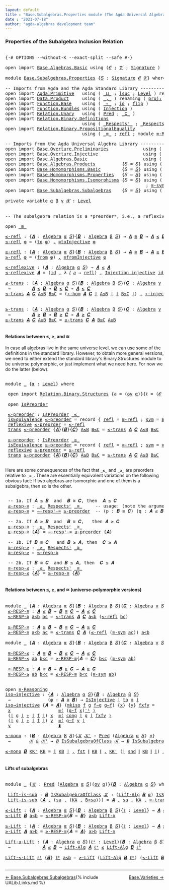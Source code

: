 ```yaml
---
layout: default
title : "Base.Subalgebras.Properties module (The Agda Universal Algebra Library)"
date : "2021-07-18"
author: "agda-algebras development team"
---
```


### <a id="properties-of-the-subalgebra-inclusion-relation">Properties of the Subalgebra Inclusion Relation</a>

<pre class="Agda">

<a id="296" class="Symbol">{-#</a> <a id="300" class="Keyword">OPTIONS</a> <a id="308" class="Pragma">--without-K</a> <a id="320" class="Pragma">--exact-split</a> <a id="334" class="Pragma">--safe</a> <a id="341" class="Symbol">#-}</a>

<a id="346" class="Keyword">open</a> <a id="351" class="Keyword">import</a> <a id="358" href="Base.Algebras.Basic.html" class="Module">Base.Algebras.Basic</a> <a id="378" class="Keyword">using</a> <a id="384" class="Symbol">(</a><a id="385" href="Base.Algebras.Basic.html#1160" class="Generalizable">𝓞</a> <a id="387" class="Symbol">;</a> <a id="389" href="Base.Algebras.Basic.html#1162" class="Generalizable">𝓥</a> <a id="391" class="Symbol">;</a> <a id="393" href="Base.Algebras.Basic.html#3888" class="Function">Signature</a> <a id="403" class="Symbol">)</a>

<a id="406" class="Keyword">module</a> <a id="413" href="Base.Subalgebras.Properties.html" class="Module">Base.Subalgebras.Properties</a> <a id="441" class="Symbol">{</a><a id="442" href="Base.Subalgebras.Properties.html#442" class="Bound">𝑆</a> <a id="444" class="Symbol">:</a> <a id="446" href="Base.Algebras.Basic.html#3888" class="Function">Signature</a> <a id="456" href="Base.Algebras.Basic.html#1160" class="Generalizable">𝓞</a> <a id="458" href="Base.Algebras.Basic.html#1162" class="Generalizable">𝓥</a><a id="459" class="Symbol">}</a> <a id="461" class="Keyword">where</a>

<a id="468" class="Comment">-- Imports from Agda and the Agda Standard Library -------------------------------</a>
<a id="551" class="Keyword">open</a> <a id="556" class="Keyword">import</a> <a id="563" href="Agda.Primitive.html" class="Module">Agda.Primitive</a>   <a id="580" class="Keyword">using</a> <a id="586" class="Symbol">(</a> <a id="588" href="Agda.Primitive.html#810" class="Primitive Operator">_⊔_</a> <a id="592" class="Symbol">;</a> <a id="594" href="Agda.Primitive.html#780" class="Primitive">lsuc</a> <a id="599" class="Symbol">;</a> <a id="601" href="Agda.Primitive.html#597" class="Postulate">Level</a> <a id="607" class="Symbol">)</a> <a id="609" class="Keyword">renaming</a> <a id="618" class="Symbol">(</a> <a id="620" href="Agda.Primitive.html#326" class="Primitive">Set</a> <a id="624" class="Symbol">to</a> <a id="627" class="Primitive">Type</a> <a id="632" class="Symbol">)</a>
<a id="634" class="Keyword">open</a> <a id="639" class="Keyword">import</a> <a id="646" href="Data.Product.html" class="Module">Data.Product</a>     <a id="663" class="Keyword">using</a> <a id="669" class="Symbol">(</a> <a id="671" href="Agda.Builtin.Sigma.html#236" class="InductiveConstructor Operator">_,_</a> <a id="675" class="Symbol">)</a> <a id="677" class="Keyword">renaming</a> <a id="686" class="Symbol">(</a> <a id="688" href="Agda.Builtin.Sigma.html#252" class="Field">proj₁</a> <a id="694" class="Symbol">to</a> <a id="697" class="Field">fst</a> <a id="701" class="Symbol">;</a> <a id="703" href="Agda.Builtin.Sigma.html#264" class="Field">proj₂</a> <a id="709" class="Symbol">to</a> <a id="712" class="Field">snd</a> <a id="716" class="Symbol">)</a>
<a id="718" class="Keyword">open</a> <a id="723" class="Keyword">import</a> <a id="730" href="Function.Base.html" class="Module">Function.Base</a>    <a id="747" class="Keyword">using</a> <a id="753" class="Symbol">(</a> <a id="755" href="Function.Base.html#1031" class="Function Operator">_∘_</a> <a id="759" class="Symbol">;</a> <a id="761" href="Function.Base.html#615" class="Function">id</a> <a id="764" class="Symbol">;</a> <a id="766" href="Function.Base.html#1554" class="Function">flip</a> <a id="771" class="Symbol">)</a>
<a id="773" class="Keyword">open</a> <a id="778" class="Keyword">import</a> <a id="785" href="Function.Bundles.html" class="Module">Function.Bundles</a> <a id="802" class="Keyword">using</a> <a id="808" class="Symbol">(</a> <a id="810" href="Function.Bundles.html#2240" class="Record">Injection</a> <a id="820" class="Symbol">)</a>
<a id="822" class="Keyword">open</a> <a id="827" class="Keyword">import</a> <a id="834" href="Relation.Unary.html" class="Module">Relation.Unary</a>   <a id="851" class="Keyword">using</a> <a id="857" class="Symbol">(</a> <a id="859" href="Relation.Unary.html#1101" class="Function">Pred</a> <a id="864" class="Symbol">;</a> <a id="866" href="Relation.Unary.html#1742" class="Function Operator">_⊆_</a> <a id="870" class="Symbol">)</a>
<a id="872" class="Keyword">open</a> <a id="877" class="Keyword">import</a> <a id="884" href="Relation.Binary.Definitions.html" class="Module">Relation.Binary.Definitions</a>
                             <a id="941" class="Keyword">using</a> <a id="947" class="Symbol">(</a> <a id="949" href="Relation.Binary.Definitions.html#3861" class="Function Operator">_Respectsʳ_</a> <a id="961" class="Symbol">;</a> <a id="963" href="Relation.Binary.Definitions.html#4026" class="Function Operator">_Respectsˡ_</a> <a id="975" class="Symbol">)</a>
<a id="977" class="Keyword">open</a> <a id="982" class="Keyword">import</a> <a id="989" href="Relation.Binary.PropositionalEquality.html" class="Module">Relation.Binary.PropositionalEquality</a>
                             <a id="1056" class="Keyword">using</a> <a id="1062" class="Symbol">(</a> <a id="1064" href="Agda.Builtin.Equality.html#151" class="Datatype Operator">_≡_</a> <a id="1068" class="Symbol">;</a> <a id="1070" href="Agda.Builtin.Equality.html#208" class="InductiveConstructor">refl</a> <a id="1075" class="Symbol">;</a> <a id="1077" class="Keyword">module</a> <a id="1084" href="Relation.Binary.PropositionalEquality.Core.html#2708" class="Module">≡-Reasoning</a> <a id="1096" class="Symbol">;</a> <a id="1098" href="Relation.Binary.PropositionalEquality.Core.html#1130" class="Function">cong</a> <a id="1103" class="Symbol">)</a>

<a id="1106" class="Comment">-- Imports from the Agda Universal Algebra Library --------------------</a>
<a id="1178" class="Keyword">open</a> <a id="1183" class="Keyword">import</a> <a id="1190" href="Base.Overture.Preliminaries.html" class="Module">Base.Overture.Preliminaries</a>             <a id="1230" class="Keyword">using</a> <a id="1236" class="Symbol">(</a> <a id="1238" href="Base.Overture.Preliminaries.html#4397" class="Function Operator">∣_∣</a> <a id="1242" class="Symbol">;</a> <a id="1244" href="Base.Overture.Preliminaries.html#4435" class="Function Operator">∥_∥</a> <a id="1248" class="Symbol">;</a> <a id="1250" href="Base.Overture.Preliminaries.html#4990" class="Function Operator">_⁻¹</a> <a id="1254" class="Symbol">)</a>
<a id="1256" class="Keyword">open</a> <a id="1261" class="Keyword">import</a> <a id="1268" href="Base.Overture.Injective.html" class="Module">Base.Overture.Injective</a>                 <a id="1308" class="Keyword">using</a> <a id="1314" class="Symbol">(</a>  <a id="1317" href="Base.Overture.Injective.html#1165" class="Function">id-is-injective</a> <a id="1333" class="Symbol">;</a> <a id="1335" href="Base.Overture.Injective.html#1280" class="Function">IsInjective</a> <a id="1347" class="Symbol">;</a> <a id="1349" href="Base.Overture.Injective.html#1455" class="Function">∘-injective</a> <a id="1361" class="Symbol">)</a>
<a id="1363" class="Keyword">open</a> <a id="1368" class="Keyword">import</a> <a id="1375" href="Base.Algebras.Basic.html" class="Module">Base.Algebras.Basic</a>                     <a id="1415" class="Keyword">using</a> <a id="1421" class="Symbol">(</a> <a id="1423" href="Base.Algebras.Basic.html#6252" class="Function">Algebra</a> <a id="1431" class="Symbol">;</a> <a id="1433" href="Base.Algebras.Basic.html#10888" class="Function">Lift-Alg</a> <a id="1442" class="Symbol">)</a>
<a id="1444" class="Keyword">open</a> <a id="1449" class="Keyword">import</a> <a id="1456" href="Base.Algebras.Products.html" class="Module">Base.Algebras.Products</a>          <a id="1488" class="Symbol">{</a><a id="1489" class="Argument">𝑆</a> <a id="1491" class="Symbol">=</a> <a id="1493" href="Base.Subalgebras.Properties.html#442" class="Bound">𝑆</a><a id="1494" class="Symbol">}</a> <a id="1496" class="Keyword">using</a> <a id="1502" class="Symbol">(</a> <a id="1504" href="Base.Algebras.Products.html#3165" class="Function">ov</a> <a id="1507" class="Symbol">)</a>
<a id="1509" class="Keyword">open</a> <a id="1514" class="Keyword">import</a> <a id="1521" href="Base.Homomorphisms.Basic.html" class="Module">Base.Homomorphisms.Basic</a>        <a id="1553" class="Symbol">{</a><a id="1554" class="Argument">𝑆</a> <a id="1556" class="Symbol">=</a> <a id="1558" href="Base.Subalgebras.Properties.html#442" class="Bound">𝑆</a><a id="1559" class="Symbol">}</a> <a id="1561" class="Keyword">using</a> <a id="1567" class="Symbol">(</a> <a id="1569" href="Base.Homomorphisms.Basic.html#2573" class="Function">is-homomorphism</a> <a id="1585" class="Symbol">)</a>
<a id="1587" class="Keyword">open</a> <a id="1592" class="Keyword">import</a> <a id="1599" href="Base.Homomorphisms.Properties.html" class="Module">Base.Homomorphisms.Properties</a>   <a id="1631" class="Symbol">{</a><a id="1632" class="Argument">𝑆</a> <a id="1634" class="Symbol">=</a> <a id="1636" href="Base.Subalgebras.Properties.html#442" class="Bound">𝑆</a><a id="1637" class="Symbol">}</a> <a id="1639" class="Keyword">using</a> <a id="1645" class="Symbol">(</a> <a id="1647" href="Base.Homomorphisms.Properties.html#1396" class="Function">∘-hom</a> <a id="1653" class="Symbol">;</a> <a id="1655" href="Base.Homomorphisms.Properties.html#1710" class="Function">∘-is-hom</a> <a id="1664" class="Symbol">)</a>
<a id="1666" class="Keyword">open</a> <a id="1671" class="Keyword">import</a> <a id="1678" href="Base.Homomorphisms.Isomorphisms.html" class="Module">Base.Homomorphisms.Isomorphisms</a> <a id="1710" class="Symbol">{</a><a id="1711" class="Argument">𝑆</a> <a id="1713" class="Symbol">=</a> <a id="1715" href="Base.Subalgebras.Properties.html#442" class="Bound">𝑆</a><a id="1716" class="Symbol">}</a> <a id="1718" class="Keyword">using</a> <a id="1724" class="Symbol">(</a> <a id="1726" href="Base.Homomorphisms.Isomorphisms.html#2378" class="Record Operator">_≅_</a> <a id="1730" class="Symbol">;</a> <a id="1732" href="Base.Homomorphisms.Isomorphisms.html#3545" class="Function">≅toInjective</a> <a id="1745" class="Symbol">;</a> <a id="1747" href="Base.Homomorphisms.Isomorphisms.html#3873" class="Function">≅fromInjective</a> <a id="1762" class="Symbol">;</a> <a id="1764" href="Base.Homomorphisms.Isomorphisms.html#2919" class="Function">≅-refl</a>
                                                     <a id="1824" class="Symbol">;</a> <a id="1826" href="Base.Homomorphisms.Isomorphisms.html#3009" class="Function">≅-sym</a> <a id="1832" class="Symbol">;</a> <a id="1834" href="Base.Homomorphisms.Isomorphisms.html#3098" class="Function">≅-trans</a> <a id="1842" class="Symbol">;</a> <a id="1844" href="Base.Homomorphisms.Isomorphisms.html#4453" class="Function">Lift-≅</a> <a id="1851" class="Symbol">;</a> <a id="1853" href="Base.Homomorphisms.Isomorphisms.html#2472" class="InductiveConstructor">mkiso</a> <a id="1859" class="Symbol">)</a>
<a id="1861" class="Keyword">open</a> <a id="1866" class="Keyword">import</a> <a id="1873" href="Base.Subalgebras.Subalgebras.html" class="Module">Base.Subalgebras.Subalgebras</a>    <a id="1905" class="Symbol">{</a><a id="1906" class="Argument">𝑆</a> <a id="1908" class="Symbol">=</a> <a id="1910" href="Base.Subalgebras.Properties.html#442" class="Bound">𝑆</a><a id="1911" class="Symbol">}</a> <a id="1913" class="Keyword">using</a> <a id="1919" class="Symbol">(</a> <a id="1921" href="Base.Subalgebras.Subalgebras.html#2266" class="Function Operator">_≤_</a> <a id="1925" class="Symbol">;</a> <a id="1927" href="Base.Subalgebras.Subalgebras.html#2419" class="Function Operator">_≥_</a> <a id="1931" class="Symbol">;</a> <a id="1933" href="Base.Subalgebras.Subalgebras.html#5824" class="Function Operator">_IsSubalgebraOfClass_</a> <a id="1955" class="Symbol">)</a>

<a id="1958" class="Keyword">private</a> <a id="1966" class="Keyword">variable</a> <a id="1975" href="Base.Subalgebras.Properties.html#1975" class="Generalizable">α</a> <a id="1977" href="Base.Subalgebras.Properties.html#1977" class="Generalizable">β</a> <a id="1979" href="Base.Subalgebras.Properties.html#1979" class="Generalizable">γ</a> <a id="1981" href="Base.Subalgebras.Properties.html#1981" class="Generalizable">𝓧</a> <a id="1983" class="Symbol">:</a> <a id="1985" href="Agda.Primitive.html#597" class="Postulate">Level</a>


<a id="1993" class="Comment">-- The subalgebra relation is a *preorder*, i.e., a reflexive transitive binary relation.</a>

<a id="2084" class="Keyword">open</a> <a id="2089" href="Base.Homomorphisms.Isomorphisms.html#2378" class="Module Operator">_≅_</a>

<a id="≤-refl"></a><a id="2094" href="Base.Subalgebras.Properties.html#2094" class="Function">≤-refl</a> <a id="2101" class="Symbol">:</a> <a id="2103" class="Symbol">{</a><a id="2104" href="Base.Subalgebras.Properties.html#2104" class="Bound">𝑨</a> <a id="2106" class="Symbol">:</a> <a id="2108" href="Base.Algebras.Basic.html#6252" class="Function">Algebra</a> <a id="2116" href="Base.Subalgebras.Properties.html#1975" class="Generalizable">α</a> <a id="2118" href="Base.Subalgebras.Properties.html#442" class="Bound">𝑆</a><a id="2119" class="Symbol">}{</a><a id="2121" href="Base.Subalgebras.Properties.html#2121" class="Bound">𝑩</a> <a id="2123" class="Symbol">:</a> <a id="2125" href="Base.Algebras.Basic.html#6252" class="Function">Algebra</a> <a id="2133" href="Base.Subalgebras.Properties.html#1977" class="Generalizable">β</a> <a id="2135" href="Base.Subalgebras.Properties.html#442" class="Bound">𝑆</a><a id="2136" class="Symbol">}</a> <a id="2138" class="Symbol">→</a> <a id="2140" href="Base.Subalgebras.Properties.html#2104" class="Bound">𝑨</a> <a id="2142" href="Base.Homomorphisms.Isomorphisms.html#2378" class="Record Operator">≅</a> <a id="2144" href="Base.Subalgebras.Properties.html#2121" class="Bound">𝑩</a> <a id="2146" class="Symbol">→</a> <a id="2148" href="Base.Subalgebras.Properties.html#2104" class="Bound">𝑨</a> <a id="2150" href="Base.Subalgebras.Subalgebras.html#2266" class="Function Operator">≤</a> <a id="2152" href="Base.Subalgebras.Properties.html#2121" class="Bound">𝑩</a>
<a id="2154" href="Base.Subalgebras.Properties.html#2094" class="Function">≤-refl</a> <a id="2161" href="Base.Subalgebras.Properties.html#2161" class="Bound">φ</a> <a id="2163" class="Symbol">=</a> <a id="2165" class="Symbol">(</a><a id="2166" href="Base.Homomorphisms.Isomorphisms.html#2487" class="Field">to</a> <a id="2169" href="Base.Subalgebras.Properties.html#2161" class="Bound">φ</a><a id="2170" class="Symbol">)</a> <a id="2172" href="Agda.Builtin.Sigma.html#236" class="InductiveConstructor Operator">,</a> <a id="2174" href="Base.Homomorphisms.Isomorphisms.html#3545" class="Function">≅toInjective</a> <a id="2187" href="Base.Subalgebras.Properties.html#2161" class="Bound">φ</a>

<a id="≥-refl"></a><a id="2190" href="Base.Subalgebras.Properties.html#2190" class="Function">≥-refl</a> <a id="2197" class="Symbol">:</a> <a id="2199" class="Symbol">{</a><a id="2200" href="Base.Subalgebras.Properties.html#2200" class="Bound">𝑨</a> <a id="2202" class="Symbol">:</a> <a id="2204" href="Base.Algebras.Basic.html#6252" class="Function">Algebra</a> <a id="2212" href="Base.Subalgebras.Properties.html#1975" class="Generalizable">α</a> <a id="2214" href="Base.Subalgebras.Properties.html#442" class="Bound">𝑆</a><a id="2215" class="Symbol">}{</a><a id="2217" href="Base.Subalgebras.Properties.html#2217" class="Bound">𝑩</a> <a id="2219" class="Symbol">:</a> <a id="2221" href="Base.Algebras.Basic.html#6252" class="Function">Algebra</a> <a id="2229" href="Base.Subalgebras.Properties.html#1977" class="Generalizable">β</a> <a id="2231" href="Base.Subalgebras.Properties.html#442" class="Bound">𝑆</a><a id="2232" class="Symbol">}</a> <a id="2234" class="Symbol">→</a> <a id="2236" href="Base.Subalgebras.Properties.html#2200" class="Bound">𝑨</a> <a id="2238" href="Base.Homomorphisms.Isomorphisms.html#2378" class="Record Operator">≅</a> <a id="2240" href="Base.Subalgebras.Properties.html#2217" class="Bound">𝑩</a> <a id="2242" class="Symbol">→</a> <a id="2244" href="Base.Subalgebras.Properties.html#2200" class="Bound">𝑨</a> <a id="2246" href="Base.Subalgebras.Subalgebras.html#2419" class="Function Operator">≥</a> <a id="2248" href="Base.Subalgebras.Properties.html#2217" class="Bound">𝑩</a>
<a id="2250" href="Base.Subalgebras.Properties.html#2190" class="Function">≥-refl</a> <a id="2257" href="Base.Subalgebras.Properties.html#2257" class="Bound">φ</a> <a id="2259" class="Symbol">=</a> <a id="2261" class="Symbol">(</a><a id="2262" href="Base.Homomorphisms.Isomorphisms.html#2502" class="Field">from</a> <a id="2267" href="Base.Subalgebras.Properties.html#2257" class="Bound">φ</a><a id="2268" class="Symbol">)</a> <a id="2270" href="Agda.Builtin.Sigma.html#236" class="InductiveConstructor Operator">,</a> <a id="2272" href="Base.Homomorphisms.Isomorphisms.html#3873" class="Function">≅fromInjective</a> <a id="2287" href="Base.Subalgebras.Properties.html#2257" class="Bound">φ</a>

<a id="≤-reflexive"></a><a id="2290" href="Base.Subalgebras.Properties.html#2290" class="Function">≤-reflexive</a> <a id="2302" class="Symbol">:</a> <a id="2304" class="Symbol">(</a><a id="2305" href="Base.Subalgebras.Properties.html#2305" class="Bound">𝑨</a> <a id="2307" class="Symbol">:</a> <a id="2309" href="Base.Algebras.Basic.html#6252" class="Function">Algebra</a> <a id="2317" href="Base.Subalgebras.Properties.html#1975" class="Generalizable">α</a> <a id="2319" href="Base.Subalgebras.Properties.html#442" class="Bound">𝑆</a><a id="2320" class="Symbol">)</a> <a id="2322" class="Symbol">→</a> <a id="2324" href="Base.Subalgebras.Properties.html#2305" class="Bound">𝑨</a> <a id="2326" href="Base.Subalgebras.Subalgebras.html#2266" class="Function Operator">≤</a> <a id="2328" href="Base.Subalgebras.Properties.html#2305" class="Bound">𝑨</a>
<a id="2330" href="Base.Subalgebras.Properties.html#2290" class="Function">≤-reflexive</a> <a id="2342" href="Base.Subalgebras.Properties.html#2342" class="Bound">𝑨</a> <a id="2344" class="Symbol">=</a> <a id="2346" class="Symbol">(</a><a id="2347" href="Function.Base.html#615" class="Function">id</a> <a id="2350" href="Agda.Builtin.Sigma.html#236" class="InductiveConstructor Operator">,</a> <a id="2352" class="Symbol">λ</a> <a id="2354" href="Base.Subalgebras.Properties.html#2354" class="Bound">𝑓</a> <a id="2356" href="Base.Subalgebras.Properties.html#2356" class="Bound">𝑎</a> <a id="2358" class="Symbol">→</a> <a id="2360" href="Agda.Builtin.Equality.html#208" class="InductiveConstructor">refl</a><a id="2364" class="Symbol">)</a> <a id="2366" href="Agda.Builtin.Sigma.html#236" class="InductiveConstructor Operator">,</a> <a id="2368" href="Function.Bundles.html#2366" class="Field">Injection.injective</a> <a id="2388" href="Base.Overture.Injective.html#1165" class="Function">id-is-injective</a>

<a id="≤-trans"></a><a id="2405" href="Base.Subalgebras.Properties.html#2405" class="Function">≤-trans</a> <a id="2413" class="Symbol">:</a> <a id="2415" class="Symbol">(</a><a id="2416" href="Base.Subalgebras.Properties.html#2416" class="Bound">𝑨</a> <a id="2418" class="Symbol">:</a> <a id="2420" href="Base.Algebras.Basic.html#6252" class="Function">Algebra</a> <a id="2428" href="Base.Subalgebras.Properties.html#1975" class="Generalizable">α</a> <a id="2430" href="Base.Subalgebras.Properties.html#442" class="Bound">𝑆</a><a id="2431" class="Symbol">){</a><a id="2433" href="Base.Subalgebras.Properties.html#2433" class="Bound">𝑩</a> <a id="2435" class="Symbol">:</a> <a id="2437" href="Base.Algebras.Basic.html#6252" class="Function">Algebra</a> <a id="2445" href="Base.Subalgebras.Properties.html#1977" class="Generalizable">β</a> <a id="2447" href="Base.Subalgebras.Properties.html#442" class="Bound">𝑆</a><a id="2448" class="Symbol">}(</a><a id="2450" href="Base.Subalgebras.Properties.html#2450" class="Bound">𝑪</a> <a id="2452" class="Symbol">:</a> <a id="2454" href="Base.Algebras.Basic.html#6252" class="Function">Algebra</a> <a id="2462" href="Base.Subalgebras.Properties.html#1979" class="Generalizable">γ</a> <a id="2464" href="Base.Subalgebras.Properties.html#442" class="Bound">𝑆</a><a id="2465" class="Symbol">)</a>
 <a id="2468" class="Symbol">→</a>        <a id="2477" href="Base.Subalgebras.Properties.html#2416" class="Bound">𝑨</a> <a id="2479" href="Base.Subalgebras.Subalgebras.html#2266" class="Function Operator">≤</a> <a id="2481" href="Base.Subalgebras.Properties.html#2433" class="Bound">𝑩</a> <a id="2483" class="Symbol">→</a> <a id="2485" href="Base.Subalgebras.Properties.html#2433" class="Bound">𝑩</a> <a id="2487" href="Base.Subalgebras.Subalgebras.html#2266" class="Function Operator">≤</a> <a id="2489" href="Base.Subalgebras.Properties.html#2450" class="Bound">𝑪</a> <a id="2491" class="Symbol">→</a> <a id="2493" href="Base.Subalgebras.Properties.html#2416" class="Bound">𝑨</a> <a id="2495" href="Base.Subalgebras.Subalgebras.html#2266" class="Function Operator">≤</a> <a id="2497" href="Base.Subalgebras.Properties.html#2450" class="Bound">𝑪</a>
<a id="2499" href="Base.Subalgebras.Properties.html#2405" class="Function">≤-trans</a> <a id="2507" href="Base.Subalgebras.Properties.html#2507" class="Bound">𝑨</a> <a id="2509" href="Base.Subalgebras.Properties.html#2509" class="Bound">𝑪</a> <a id="2511" href="Base.Subalgebras.Properties.html#2511" class="Bound">A≤B</a> <a id="2515" href="Base.Subalgebras.Properties.html#2515" class="Bound">B≤C</a> <a id="2519" class="Symbol">=</a> <a id="2521" class="Symbol">(</a><a id="2522" href="Base.Homomorphisms.Properties.html#1396" class="Function">∘-hom</a> <a id="2528" href="Base.Subalgebras.Properties.html#2507" class="Bound">𝑨</a> <a id="2530" href="Base.Subalgebras.Properties.html#2509" class="Bound">𝑪</a> <a id="2532" href="Base.Overture.Preliminaries.html#4397" class="Function Operator">∣</a> <a id="2534" href="Base.Subalgebras.Properties.html#2511" class="Bound">A≤B</a> <a id="2538" href="Base.Overture.Preliminaries.html#4397" class="Function Operator">∣</a> <a id="2540" href="Base.Overture.Preliminaries.html#4397" class="Function Operator">∣</a> <a id="2542" href="Base.Subalgebras.Properties.html#2515" class="Bound">B≤C</a> <a id="2546" href="Base.Overture.Preliminaries.html#4397" class="Function Operator">∣</a><a id="2547" class="Symbol">)</a> <a id="2549" href="Agda.Builtin.Sigma.html#236" class="InductiveConstructor Operator">,</a> <a id="2551" href="Base.Overture.Injective.html#1455" class="Function">∘-injective</a> <a id="2563" href="Base.Overture.Preliminaries.html#4435" class="Function Operator">∥</a> <a id="2565" href="Base.Subalgebras.Properties.html#2511" class="Bound">A≤B</a> <a id="2569" href="Base.Overture.Preliminaries.html#4435" class="Function Operator">∥</a> <a id="2571" href="Base.Overture.Preliminaries.html#4435" class="Function Operator">∥</a> <a id="2573" href="Base.Subalgebras.Properties.html#2515" class="Bound">B≤C</a> <a id="2577" href="Base.Overture.Preliminaries.html#4435" class="Function Operator">∥</a>


<a id="≥-trans"></a><a id="2581" href="Base.Subalgebras.Properties.html#2581" class="Function">≥-trans</a> <a id="2589" class="Symbol">:</a> <a id="2591" class="Symbol">(</a><a id="2592" href="Base.Subalgebras.Properties.html#2592" class="Bound">𝑨</a> <a id="2594" class="Symbol">:</a> <a id="2596" href="Base.Algebras.Basic.html#6252" class="Function">Algebra</a> <a id="2604" href="Base.Subalgebras.Properties.html#1975" class="Generalizable">α</a> <a id="2606" href="Base.Subalgebras.Properties.html#442" class="Bound">𝑆</a><a id="2607" class="Symbol">){</a><a id="2609" href="Base.Subalgebras.Properties.html#2609" class="Bound">𝑩</a> <a id="2611" class="Symbol">:</a> <a id="2613" href="Base.Algebras.Basic.html#6252" class="Function">Algebra</a> <a id="2621" href="Base.Subalgebras.Properties.html#1977" class="Generalizable">β</a> <a id="2623" href="Base.Subalgebras.Properties.html#442" class="Bound">𝑆</a><a id="2624" class="Symbol">}(</a><a id="2626" href="Base.Subalgebras.Properties.html#2626" class="Bound">𝑪</a> <a id="2628" class="Symbol">:</a> <a id="2630" href="Base.Algebras.Basic.html#6252" class="Function">Algebra</a> <a id="2638" href="Base.Subalgebras.Properties.html#1979" class="Generalizable">γ</a> <a id="2640" href="Base.Subalgebras.Properties.html#442" class="Bound">𝑆</a><a id="2641" class="Symbol">)</a>
 <a id="2644" class="Symbol">→</a>        <a id="2653" href="Base.Subalgebras.Properties.html#2592" class="Bound">𝑨</a> <a id="2655" href="Base.Subalgebras.Subalgebras.html#2419" class="Function Operator">≥</a> <a id="2657" href="Base.Subalgebras.Properties.html#2609" class="Bound">𝑩</a> <a id="2659" class="Symbol">→</a> <a id="2661" href="Base.Subalgebras.Properties.html#2609" class="Bound">𝑩</a> <a id="2663" href="Base.Subalgebras.Subalgebras.html#2419" class="Function Operator">≥</a> <a id="2665" href="Base.Subalgebras.Properties.html#2626" class="Bound">𝑪</a> <a id="2667" class="Symbol">→</a> <a id="2669" href="Base.Subalgebras.Properties.html#2592" class="Bound">𝑨</a> <a id="2671" href="Base.Subalgebras.Subalgebras.html#2419" class="Function Operator">≥</a> <a id="2673" href="Base.Subalgebras.Properties.html#2626" class="Bound">𝑪</a>
<a id="2675" href="Base.Subalgebras.Properties.html#2581" class="Function">≥-trans</a> <a id="2683" href="Base.Subalgebras.Properties.html#2683" class="Bound">𝑨</a> <a id="2685" href="Base.Subalgebras.Properties.html#2685" class="Bound">𝑪</a> <a id="2687" href="Base.Subalgebras.Properties.html#2687" class="Bound">A≥B</a> <a id="2691" href="Base.Subalgebras.Properties.html#2691" class="Bound">B≥C</a> <a id="2695" class="Symbol">=</a> <a id="2697" href="Base.Subalgebras.Properties.html#2405" class="Function">≤-trans</a> <a id="2705" href="Base.Subalgebras.Properties.html#2685" class="Bound">𝑪</a> <a id="2707" href="Base.Subalgebras.Properties.html#2683" class="Bound">𝑨</a> <a id="2709" href="Base.Subalgebras.Properties.html#2691" class="Bound">B≥C</a> <a id="2713" href="Base.Subalgebras.Properties.html#2687" class="Bound">A≥B</a>

</pre>

#### <a id="relations-between">Relations between ≤, ≥, and ≅</a>

In case all algebras live in the same universe level, we can use some of the definitions
in the standard library. However, to obtain more general versions, we need to either
extend the standard library's Binary.Structures module to be universe polymorphic, or
just implement what we need here.  For now we do the latter (below).

<pre class="Agda">

<a id="3140" class="Keyword">module</a> <a id="3147" href="Base.Subalgebras.Properties.html#3147" class="Module">_</a> <a id="3149" class="Symbol">{</a><a id="3150" href="Base.Subalgebras.Properties.html#3150" class="Bound">α</a> <a id="3152" class="Symbol">:</a> <a id="3154" href="Agda.Primitive.html#597" class="Postulate">Level</a><a id="3159" class="Symbol">}</a> <a id="3161" class="Keyword">where</a>

 <a id="3169" class="Keyword">open</a> <a id="3174" class="Keyword">import</a> <a id="3181" href="Relation.Binary.Structures.html" class="Module">Relation.Binary.Structures</a> <a id="3208" class="Symbol">{</a><a id="3209" class="Argument">a</a> <a id="3211" class="Symbol">=</a> <a id="3213" class="Symbol">(</a><a id="3214" href="Base.Algebras.Products.html#3165" class="Function">ov</a> <a id="3217" href="Base.Subalgebras.Properties.html#3150" class="Bound">α</a><a id="3218" class="Symbol">)}{</a><a id="3221" class="Argument">ℓ</a> <a id="3223" class="Symbol">=</a> <a id="3225" class="Symbol">(</a><a id="3226" href="Base.Subalgebras.Properties.html#456" class="Bound">𝓞</a> <a id="3228" href="Agda.Primitive.html#810" class="Primitive Operator">⊔</a> <a id="3230" href="Base.Subalgebras.Properties.html#458" class="Bound">𝓥</a> <a id="3232" href="Agda.Primitive.html#810" class="Primitive Operator">⊔</a> <a id="3234" href="Base.Subalgebras.Properties.html#3150" class="Bound">α</a><a id="3235" class="Symbol">)}</a> <a id="3238" class="Symbol">(</a><a id="3239" href="Base.Homomorphisms.Isomorphisms.html#2378" class="Record Operator">_≅_</a> <a id="3243" class="Symbol">{</a><a id="3244" href="Base.Subalgebras.Properties.html#3150" class="Bound">α</a><a id="3245" class="Symbol">}{</a><a id="3247" href="Base.Subalgebras.Properties.html#3150" class="Bound">α</a><a id="3248" class="Symbol">})</a>

 <a id="3253" class="Keyword">open</a> <a id="3258" href="Relation.Binary.Structures.html#2163" class="Module">IsPreorder</a>

 <a id="3271" href="Base.Subalgebras.Properties.html#3271" class="Function">≤-preorder</a> <a id="3282" class="Symbol">:</a> <a id="3284" href="Relation.Binary.Structures.html#2163" class="Record">IsPreorder</a> <a id="3295" href="Base.Subalgebras.Subalgebras.html#2266" class="Function Operator">_≤_</a>
 <a id="3300" href="Relation.Binary.Structures.html#2228" class="Field">isEquivalence</a> <a id="3314" href="Base.Subalgebras.Properties.html#3271" class="Function">≤-preorder</a> <a id="3325" class="Symbol">=</a> <a id="3327" class="Keyword">record</a> <a id="3334" class="Symbol">{</a> <a id="3336" href="Relation.Binary.Structures.html#1568" class="Field">refl</a> <a id="3341" class="Symbol">=</a> <a id="3343" href="Base.Homomorphisms.Isomorphisms.html#2919" class="Function">≅-refl</a> <a id="3350" class="Symbol">;</a> <a id="3352" href="Relation.Binary.Structures.html#1594" class="Field">sym</a> <a id="3356" class="Symbol">=</a> <a id="3358" href="Base.Homomorphisms.Isomorphisms.html#3009" class="Function">≅-sym</a> <a id="3364" class="Symbol">;</a> <a id="3366" href="Relation.Binary.Structures.html#1620" class="Field">trans</a> <a id="3372" class="Symbol">=</a> <a id="3374" href="Base.Homomorphisms.Isomorphisms.html#3098" class="Function">≅-trans</a> <a id="3382" class="Symbol">}</a>
 <a id="3385" href="Relation.Binary.Structures.html#2331" class="Field">reflexive</a> <a id="3395" href="Base.Subalgebras.Properties.html#3271" class="Function">≤-preorder</a> <a id="3406" class="Symbol">=</a> <a id="3408" href="Base.Subalgebras.Properties.html#2094" class="Function">≤-refl</a>
 <a id="3416" href="Relation.Binary.Structures.html#2361" class="Field">trans</a> <a id="3422" href="Base.Subalgebras.Properties.html#3271" class="Function">≤-preorder</a> <a id="3433" class="Symbol">{</a><a id="3434" href="Base.Subalgebras.Properties.html#3434" class="Bound">𝑨</a><a id="3435" class="Symbol">}{</a><a id="3437" href="Base.Subalgebras.Properties.html#3437" class="Bound">𝑩</a><a id="3438" class="Symbol">}{</a><a id="3440" href="Base.Subalgebras.Properties.html#3440" class="Bound">𝑪</a><a id="3441" class="Symbol">}</a> <a id="3443" href="Base.Subalgebras.Properties.html#3443" class="Bound">A≤B</a> <a id="3447" href="Base.Subalgebras.Properties.html#3447" class="Bound">B≤C</a> <a id="3451" class="Symbol">=</a> <a id="3453" href="Base.Subalgebras.Properties.html#2405" class="Function">≤-trans</a> <a id="3461" href="Base.Subalgebras.Properties.html#3434" class="Bound">𝑨</a> <a id="3463" href="Base.Subalgebras.Properties.html#3440" class="Bound">𝑪</a> <a id="3465" href="Base.Subalgebras.Properties.html#3443" class="Bound">A≤B</a> <a id="3469" href="Base.Subalgebras.Properties.html#3447" class="Bound">B≤C</a>

 <a id="3475" href="Base.Subalgebras.Properties.html#3475" class="Function">≥-preorder</a> <a id="3486" class="Symbol">:</a> <a id="3488" href="Relation.Binary.Structures.html#2163" class="Record">IsPreorder</a> <a id="3499" href="Base.Subalgebras.Subalgebras.html#2419" class="Function Operator">_≥_</a>
 <a id="3504" href="Relation.Binary.Structures.html#2228" class="Field">isEquivalence</a> <a id="3518" href="Base.Subalgebras.Properties.html#3475" class="Function">≥-preorder</a> <a id="3529" class="Symbol">=</a> <a id="3531" class="Keyword">record</a> <a id="3538" class="Symbol">{</a> <a id="3540" href="Relation.Binary.Structures.html#1568" class="Field">refl</a> <a id="3545" class="Symbol">=</a> <a id="3547" href="Base.Homomorphisms.Isomorphisms.html#2919" class="Function">≅-refl</a> <a id="3554" class="Symbol">;</a> <a id="3556" href="Relation.Binary.Structures.html#1594" class="Field">sym</a> <a id="3560" class="Symbol">=</a> <a id="3562" href="Base.Homomorphisms.Isomorphisms.html#3009" class="Function">≅-sym</a> <a id="3568" class="Symbol">;</a> <a id="3570" href="Relation.Binary.Structures.html#1620" class="Field">trans</a> <a id="3576" class="Symbol">=</a> <a id="3578" href="Base.Homomorphisms.Isomorphisms.html#3098" class="Function">≅-trans</a> <a id="3586" class="Symbol">}</a>
 <a id="3589" href="Relation.Binary.Structures.html#2331" class="Field">reflexive</a> <a id="3599" href="Base.Subalgebras.Properties.html#3475" class="Function">≥-preorder</a> <a id="3610" class="Symbol">=</a> <a id="3612" href="Base.Subalgebras.Properties.html#2190" class="Function">≥-refl</a>
 <a id="3620" href="Relation.Binary.Structures.html#2361" class="Field">trans</a> <a id="3626" href="Base.Subalgebras.Properties.html#3475" class="Function">≥-preorder</a> <a id="3637" class="Symbol">{</a><a id="3638" href="Base.Subalgebras.Properties.html#3638" class="Bound">𝑨</a><a id="3639" class="Symbol">}{</a><a id="3641" href="Base.Subalgebras.Properties.html#3641" class="Bound">𝑩</a><a id="3642" class="Symbol">}{</a><a id="3644" href="Base.Subalgebras.Properties.html#3644" class="Bound">𝑪</a><a id="3645" class="Symbol">}</a> <a id="3647" href="Base.Subalgebras.Properties.html#3647" class="Bound">A≥B</a> <a id="3651" href="Base.Subalgebras.Properties.html#3651" class="Bound">B≥C</a> <a id="3655" class="Symbol">=</a> <a id="3657" href="Base.Subalgebras.Properties.html#2581" class="Function">≥-trans</a> <a id="3665" href="Base.Subalgebras.Properties.html#3638" class="Bound">𝑨</a> <a id="3667" href="Base.Subalgebras.Properties.html#3644" class="Bound">𝑪</a> <a id="3669" href="Base.Subalgebras.Properties.html#3647" class="Bound">A≥B</a> <a id="3673" href="Base.Subalgebras.Properties.html#3651" class="Bound">B≥C</a>

</pre>

Here are some consequences of the fact that `_≤_` and `_≥_` are preorders relative to `_≅_`.
These are essentially equivalent variations on the following obvious fact: If two algebras are isomorphic and one of them is a subalgebra, then so is the other.

<pre class="Agda">

 <a id="3960" class="Comment">-- 1a. If 𝑨 ≤ 𝑩  and  𝑩 ≅ 𝑪, then  𝑨 ≤ 𝑪</a>
 <a id="4002" href="Base.Subalgebras.Properties.html#4002" class="Function">≤-resp-≅</a> <a id="4011" class="Symbol">:</a> <a id="4013" href="Base.Subalgebras.Subalgebras.html#2266" class="Function Operator">_≤_</a> <a id="4017" href="Relation.Binary.Definitions.html#3861" class="Function Operator">Respectsʳ</a> <a id="4027" href="Base.Homomorphisms.Isomorphisms.html#2378" class="Record Operator">_≅_</a>     <a id="4035" class="Comment">-- usage: (note the argument order)</a>
 <a id="4072" href="Base.Subalgebras.Properties.html#4002" class="Function">≤-resp-≅</a> <a id="4081" class="Symbol">=</a> <a id="4083" href="Relation.Binary.Structures.html#2489" class="Function">∼-respˡ-≈</a> <a id="4093" href="Base.Subalgebras.Properties.html#3475" class="Function">≥-preorder</a>  <a id="4105" class="Comment">-- (p : 𝑩 ≅ 𝑪) (q : 𝑨 ≤ 𝑩) → (≤-resp-≅ p q) : 𝑨 ≤ 𝑪</a>

 <a id="4159" class="Comment">-- 2a. If 𝑨 ≥ 𝑩  and  𝑩 ≅ 𝑪,   then 𝑨 ≥ 𝑪</a>
 <a id="4202" href="Base.Subalgebras.Properties.html#4202" class="Function">≥-resp-≅</a> <a id="4211" class="Symbol">:</a> <a id="4213" href="Base.Subalgebras.Subalgebras.html#2419" class="Function Operator">_≥_</a> <a id="4217" href="Relation.Binary.Definitions.html#3861" class="Function Operator">Respectsʳ</a> <a id="4227" href="Base.Homomorphisms.Isomorphisms.html#2378" class="Record Operator">_≅_</a>
 <a id="4232" href="Base.Subalgebras.Properties.html#4202" class="Function">≥-resp-≅</a> <a id="4241" class="Symbol">{</a><a id="4242" href="Base.Subalgebras.Properties.html#4242" class="Bound">𝑨</a><a id="4243" class="Symbol">}</a> <a id="4245" class="Symbol">=</a> <a id="4247" href="Relation.Binary.Structures.html#2489" class="Function">∼-respˡ-≈</a> <a id="4257" href="Base.Subalgebras.Properties.html#3271" class="Function">≤-preorder</a> <a id="4268" class="Symbol">{</a><a id="4269" href="Base.Subalgebras.Properties.html#4242" class="Bound">𝑨</a><a id="4270" class="Symbol">}</a>

 <a id="4274" class="Comment">-- 1b. If 𝑩 ≅ 𝑪   and 𝑩 ≥ 𝑨, then  𝑪 ≥ 𝑨</a>
 <a id="4316" href="Base.Subalgebras.Properties.html#4316" class="Function">≅-resp-≥</a> <a id="4325" class="Symbol">:</a> <a id="4327" href="Base.Subalgebras.Subalgebras.html#2419" class="Function Operator">_≥_</a> <a id="4331" href="Relation.Binary.Definitions.html#4026" class="Function Operator">Respectsˡ</a> <a id="4341" href="Base.Homomorphisms.Isomorphisms.html#2378" class="Record Operator">_≅_</a>
 <a id="4346" href="Base.Subalgebras.Properties.html#4316" class="Function">≅-resp-≥</a> <a id="4355" class="Symbol">=</a> <a id="4357" href="Base.Subalgebras.Properties.html#4002" class="Function">≤-resp-≅</a>

 <a id="4368" class="Comment">-- 2b. If 𝑩 ≅ 𝑪  and 𝑩 ≤ 𝑨, then  𝑪 ≤ 𝑨</a>
 <a id="4409" href="Base.Subalgebras.Properties.html#4409" class="Function">≅-resp-≤</a> <a id="4418" class="Symbol">:</a> <a id="4420" href="Base.Subalgebras.Subalgebras.html#2266" class="Function Operator">_≤_</a> <a id="4424" href="Relation.Binary.Definitions.html#4026" class="Function Operator">Respectsˡ</a> <a id="4434" href="Base.Homomorphisms.Isomorphisms.html#2378" class="Record Operator">_≅_</a>
 <a id="4439" href="Base.Subalgebras.Properties.html#4409" class="Function">≅-resp-≤</a> <a id="4448" class="Symbol">{</a><a id="4449" href="Base.Subalgebras.Properties.html#4449" class="Bound">𝑨</a><a id="4450" class="Symbol">}</a> <a id="4452" class="Symbol">=</a> <a id="4454" href="Base.Subalgebras.Properties.html#4202" class="Function">≥-resp-≅</a> <a id="4463" class="Symbol">{</a><a id="4464" href="Base.Subalgebras.Properties.html#4449" class="Bound">𝑨</a><a id="4465" class="Symbol">}</a>

</pre>

#### <a id="relations-between-polymorphic-versions)">Relations between ≤, ≥, and ≅ (universe-polymorphic versions)</a>

<pre class="Agda">

<a id="4614" class="Keyword">module</a> <a id="4621" href="Base.Subalgebras.Properties.html#4621" class="Module">_</a> <a id="4623" class="Symbol">{</a><a id="4624" href="Base.Subalgebras.Properties.html#4624" class="Bound">𝑨</a> <a id="4626" class="Symbol">:</a> <a id="4628" href="Base.Algebras.Basic.html#6252" class="Function">Algebra</a> <a id="4636" href="Base.Subalgebras.Properties.html#1975" class="Generalizable">α</a> <a id="4638" href="Base.Subalgebras.Properties.html#442" class="Bound">𝑆</a><a id="4639" class="Symbol">}{</a><a id="4641" href="Base.Subalgebras.Properties.html#4641" class="Bound">𝑩</a> <a id="4643" class="Symbol">:</a> <a id="4645" href="Base.Algebras.Basic.html#6252" class="Function">Algebra</a> <a id="4653" href="Base.Subalgebras.Properties.html#1977" class="Generalizable">β</a> <a id="4655" href="Base.Subalgebras.Properties.html#442" class="Bound">𝑆</a><a id="4656" class="Symbol">}{</a><a id="4658" href="Base.Subalgebras.Properties.html#4658" class="Bound">𝑪</a> <a id="4660" class="Symbol">:</a> <a id="4662" href="Base.Algebras.Basic.html#6252" class="Function">Algebra</a> <a id="4670" href="Base.Subalgebras.Properties.html#1979" class="Generalizable">γ</a> <a id="4672" href="Base.Subalgebras.Properties.html#442" class="Bound">𝑆</a><a id="4673" class="Symbol">}</a> <a id="4675" class="Keyword">where</a>
 <a id="4682" href="Base.Subalgebras.Properties.html#4682" class="Function">≤-RESP-≅</a> <a id="4691" class="Symbol">:</a> <a id="4693" href="Base.Subalgebras.Properties.html#4624" class="Bound">𝑨</a> <a id="4695" href="Base.Subalgebras.Subalgebras.html#2266" class="Function Operator">≤</a> <a id="4697" href="Base.Subalgebras.Properties.html#4641" class="Bound">𝑩</a> <a id="4699" class="Symbol">→</a> <a id="4701" href="Base.Subalgebras.Properties.html#4641" class="Bound">𝑩</a> <a id="4703" href="Base.Homomorphisms.Isomorphisms.html#2378" class="Record Operator">≅</a> <a id="4705" href="Base.Subalgebras.Properties.html#4658" class="Bound">𝑪</a> <a id="4707" class="Symbol">→</a> <a id="4709" href="Base.Subalgebras.Properties.html#4624" class="Bound">𝑨</a> <a id="4711" href="Base.Subalgebras.Subalgebras.html#2266" class="Function Operator">≤</a> <a id="4713" href="Base.Subalgebras.Properties.html#4658" class="Bound">𝑪</a>
 <a id="4716" href="Base.Subalgebras.Properties.html#4682" class="Function">≤-RESP-≅</a> <a id="4725" href="Base.Subalgebras.Properties.html#4725" class="Bound">a&lt;b</a> <a id="4729" href="Base.Subalgebras.Properties.html#4729" class="Bound">bc</a> <a id="4732" class="Symbol">=</a> <a id="4734" href="Base.Subalgebras.Properties.html#2405" class="Function">≤-trans</a> <a id="4742" href="Base.Subalgebras.Properties.html#4624" class="Bound">𝑨</a> <a id="4744" href="Base.Subalgebras.Properties.html#4658" class="Bound">𝑪</a> <a id="4746" href="Base.Subalgebras.Properties.html#4725" class="Bound">a&lt;b</a> <a id="4750" class="Symbol">(</a><a id="4751" href="Base.Subalgebras.Properties.html#2094" class="Function">≤-refl</a> <a id="4758" href="Base.Subalgebras.Properties.html#4729" class="Bound">bc</a><a id="4760" class="Symbol">)</a>

 <a id="4764" href="Base.Subalgebras.Properties.html#4764" class="Function">≥-RESP-≅</a> <a id="4773" class="Symbol">:</a> <a id="4775" href="Base.Subalgebras.Properties.html#4624" class="Bound">𝑨</a> <a id="4777" href="Base.Subalgebras.Subalgebras.html#2419" class="Function Operator">≥</a> <a id="4779" href="Base.Subalgebras.Properties.html#4641" class="Bound">𝑩</a> <a id="4781" class="Symbol">→</a> <a id="4783" href="Base.Subalgebras.Properties.html#4641" class="Bound">𝑩</a> <a id="4785" href="Base.Homomorphisms.Isomorphisms.html#2378" class="Record Operator">≅</a> <a id="4787" href="Base.Subalgebras.Properties.html#4658" class="Bound">𝑪</a> <a id="4789" class="Symbol">→</a> <a id="4791" href="Base.Subalgebras.Properties.html#4624" class="Bound">𝑨</a> <a id="4793" href="Base.Subalgebras.Subalgebras.html#2419" class="Function Operator">≥</a> <a id="4795" href="Base.Subalgebras.Properties.html#4658" class="Bound">𝑪</a>
 <a id="4798" href="Base.Subalgebras.Properties.html#4764" class="Function">≥-RESP-≅</a> <a id="4807" href="Base.Subalgebras.Properties.html#4807" class="Bound">a&lt;b</a> <a id="4811" href="Base.Subalgebras.Properties.html#4811" class="Bound">ac</a> <a id="4814" class="Symbol">=</a> <a id="4816" href="Base.Subalgebras.Properties.html#2405" class="Function">≤-trans</a> <a id="4824" href="Base.Subalgebras.Properties.html#4658" class="Bound">𝑪</a> <a id="4826" href="Base.Subalgebras.Properties.html#4624" class="Bound">𝑨</a> <a id="4828" class="Symbol">(</a><a id="4829" href="Base.Subalgebras.Properties.html#2094" class="Function">≤-refl</a> <a id="4836" class="Symbol">(</a><a id="4837" href="Base.Homomorphisms.Isomorphisms.html#3009" class="Function">≅-sym</a> <a id="4843" href="Base.Subalgebras.Properties.html#4811" class="Bound">ac</a><a id="4845" class="Symbol">))</a> <a id="4848" href="Base.Subalgebras.Properties.html#4807" class="Bound">a&lt;b</a>

<a id="4853" class="Keyword">module</a> <a id="4860" href="Base.Subalgebras.Properties.html#4860" class="Module">_</a> <a id="4862" class="Symbol">{</a><a id="4863" href="Base.Subalgebras.Properties.html#4863" class="Bound">𝑨</a> <a id="4865" class="Symbol">:</a> <a id="4867" href="Base.Algebras.Basic.html#6252" class="Function">Algebra</a> <a id="4875" href="Base.Subalgebras.Properties.html#1975" class="Generalizable">α</a> <a id="4877" href="Base.Subalgebras.Properties.html#442" class="Bound">𝑆</a><a id="4878" class="Symbol">}{</a><a id="4880" href="Base.Subalgebras.Properties.html#4880" class="Bound">𝑩</a> <a id="4882" class="Symbol">:</a> <a id="4884" href="Base.Algebras.Basic.html#6252" class="Function">Algebra</a> <a id="4892" href="Base.Subalgebras.Properties.html#1977" class="Generalizable">β</a> <a id="4894" href="Base.Subalgebras.Properties.html#442" class="Bound">𝑆</a><a id="4895" class="Symbol">}{</a><a id="4897" href="Base.Subalgebras.Properties.html#4897" class="Bound">𝑪</a> <a id="4899" class="Symbol">:</a> <a id="4901" href="Base.Algebras.Basic.html#6252" class="Function">Algebra</a> <a id="4909" href="Base.Subalgebras.Properties.html#1979" class="Generalizable">γ</a> <a id="4911" href="Base.Subalgebras.Properties.html#442" class="Bound">𝑆</a><a id="4912" class="Symbol">}</a> <a id="4914" class="Keyword">where</a>

 <a id="4922" href="Base.Subalgebras.Properties.html#4922" class="Function">≅-RESP-≤</a> <a id="4931" class="Symbol">:</a> <a id="4933" href="Base.Subalgebras.Properties.html#4863" class="Bound">𝑨</a> <a id="4935" href="Base.Homomorphisms.Isomorphisms.html#2378" class="Record Operator">≅</a> <a id="4937" href="Base.Subalgebras.Properties.html#4880" class="Bound">𝑩</a> <a id="4939" class="Symbol">→</a> <a id="4941" href="Base.Subalgebras.Properties.html#4880" class="Bound">𝑩</a> <a id="4943" href="Base.Subalgebras.Subalgebras.html#2266" class="Function Operator">≤</a> <a id="4945" href="Base.Subalgebras.Properties.html#4897" class="Bound">𝑪</a> <a id="4947" class="Symbol">→</a> <a id="4949" href="Base.Subalgebras.Properties.html#4863" class="Bound">𝑨</a> <a id="4951" href="Base.Subalgebras.Subalgebras.html#2266" class="Function Operator">≤</a> <a id="4953" href="Base.Subalgebras.Properties.html#4897" class="Bound">𝑪</a>
 <a id="4956" href="Base.Subalgebras.Properties.html#4922" class="Function">≅-RESP-≤</a> <a id="4965" href="Base.Subalgebras.Properties.html#4965" class="Bound">ab</a> <a id="4968" href="Base.Subalgebras.Properties.html#4968" class="Bound">b&lt;c</a> <a id="4972" class="Symbol">=</a> <a id="4974" href="Base.Subalgebras.Properties.html#4764" class="Function">≥-RESP-≅</a><a id="4982" class="Symbol">{</a><a id="4983" class="Argument">𝑨</a> <a id="4985" class="Symbol">=</a> <a id="4987" href="Base.Subalgebras.Properties.html#4897" class="Bound">𝑪</a><a id="4988" class="Symbol">}</a> <a id="4990" href="Base.Subalgebras.Properties.html#4968" class="Bound">b&lt;c</a> <a id="4994" class="Symbol">(</a><a id="4995" href="Base.Homomorphisms.Isomorphisms.html#3009" class="Function">≅-sym</a> <a id="5001" href="Base.Subalgebras.Properties.html#4965" class="Bound">ab</a><a id="5003" class="Symbol">)</a>

 <a id="5007" href="Base.Subalgebras.Properties.html#5007" class="Function">≅-RESP-≥</a> <a id="5016" class="Symbol">:</a> <a id="5018" href="Base.Subalgebras.Properties.html#4863" class="Bound">𝑨</a> <a id="5020" href="Base.Homomorphisms.Isomorphisms.html#2378" class="Record Operator">≅</a> <a id="5022" href="Base.Subalgebras.Properties.html#4880" class="Bound">𝑩</a> <a id="5024" class="Symbol">→</a> <a id="5026" href="Base.Subalgebras.Properties.html#4880" class="Bound">𝑩</a> <a id="5028" href="Base.Subalgebras.Subalgebras.html#2419" class="Function Operator">≥</a> <a id="5030" href="Base.Subalgebras.Properties.html#4897" class="Bound">𝑪</a> <a id="5032" class="Symbol">→</a> <a id="5034" href="Base.Subalgebras.Properties.html#4863" class="Bound">𝑨</a> <a id="5036" href="Base.Subalgebras.Subalgebras.html#2419" class="Function Operator">≥</a> <a id="5038" href="Base.Subalgebras.Properties.html#4897" class="Bound">𝑪</a>
 <a id="5041" href="Base.Subalgebras.Properties.html#5007" class="Function">≅-RESP-≥</a> <a id="5050" href="Base.Subalgebras.Properties.html#5050" class="Bound">ab</a> <a id="5053" href="Base.Subalgebras.Properties.html#5053" class="Bound">b&lt;c</a> <a id="5057" class="Symbol">=</a> <a id="5059" href="Base.Subalgebras.Properties.html#4682" class="Function">≤-RESP-≅</a> <a id="5068" href="Base.Subalgebras.Properties.html#5053" class="Bound">b&lt;c</a> <a id="5072" class="Symbol">(</a><a id="5073" href="Base.Homomorphisms.Isomorphisms.html#3009" class="Function">≅-sym</a> <a id="5079" href="Base.Subalgebras.Properties.html#5050" class="Bound">ab</a><a id="5081" class="Symbol">)</a>


<a id="5085" class="Keyword">open</a> <a id="5090" href="Relation.Binary.PropositionalEquality.Core.html#2708" class="Module">≡-Reasoning</a>
<a id="iso→injective"></a><a id="5102" href="Base.Subalgebras.Properties.html#5102" class="Function">iso→injective</a> <a id="5116" class="Symbol">:</a> <a id="5118" class="Symbol">{</a><a id="5119" href="Base.Subalgebras.Properties.html#5119" class="Bound">𝑨</a> <a id="5121" class="Symbol">:</a> <a id="5123" href="Base.Algebras.Basic.html#6252" class="Function">Algebra</a> <a id="5131" href="Base.Subalgebras.Properties.html#1975" class="Generalizable">α</a> <a id="5133" href="Base.Subalgebras.Properties.html#442" class="Bound">𝑆</a><a id="5134" class="Symbol">}{</a><a id="5136" href="Base.Subalgebras.Properties.html#5136" class="Bound">𝑩</a> <a id="5138" class="Symbol">:</a> <a id="5140" href="Base.Algebras.Basic.html#6252" class="Function">Algebra</a> <a id="5148" href="Base.Subalgebras.Properties.html#1977" class="Generalizable">β</a> <a id="5150" href="Base.Subalgebras.Properties.html#442" class="Bound">𝑆</a><a id="5151" class="Symbol">}</a>
 <a id="5154" class="Symbol">→</a>              <a id="5169" class="Symbol">(</a><a id="5170" href="Base.Subalgebras.Properties.html#5170" class="Bound">φ</a> <a id="5172" class="Symbol">:</a> <a id="5174" href="Base.Subalgebras.Properties.html#5119" class="Bound">𝑨</a> <a id="5176" href="Base.Homomorphisms.Isomorphisms.html#2378" class="Record Operator">≅</a> <a id="5178" href="Base.Subalgebras.Properties.html#5136" class="Bound">𝑩</a><a id="5179" class="Symbol">)</a> <a id="5181" class="Symbol">→</a> <a id="5183" href="Base.Overture.Injective.html#1280" class="Function">IsInjective</a> <a id="5195" href="Base.Overture.Preliminaries.html#4397" class="Function Operator">∣</a> <a id="5197" href="Base.Homomorphisms.Isomorphisms.html#2487" class="Field">to</a> <a id="5200" href="Base.Subalgebras.Properties.html#5170" class="Bound">φ</a> <a id="5202" href="Base.Overture.Preliminaries.html#4397" class="Function Operator">∣</a>
<a id="5204" href="Base.Subalgebras.Properties.html#5102" class="Function">iso→injective</a> <a id="5218" class="Symbol">{</a><a id="5219" class="Argument">𝑨</a> <a id="5221" class="Symbol">=</a> <a id="5223" href="Base.Subalgebras.Properties.html#5223" class="Bound">𝑨</a><a id="5224" class="Symbol">}</a> <a id="5226" class="Symbol">(</a><a id="5227" href="Base.Homomorphisms.Isomorphisms.html#2472" class="InductiveConstructor">mkiso</a> <a id="5233" href="Base.Subalgebras.Properties.html#5233" class="Bound">f</a> <a id="5235" href="Base.Subalgebras.Properties.html#5235" class="Bound">g</a> <a id="5237" href="Base.Subalgebras.Properties.html#5237" class="Bound">f∼g</a> <a id="5241" href="Base.Subalgebras.Properties.html#5241" class="Bound">g∼f</a><a id="5244" class="Symbol">)</a> <a id="5246" class="Symbol">{</a><a id="5247" href="Base.Subalgebras.Properties.html#5247" class="Bound">x</a><a id="5248" class="Symbol">}</a> <a id="5250" class="Symbol">{</a><a id="5251" href="Base.Subalgebras.Properties.html#5251" class="Bound">y</a><a id="5252" class="Symbol">}</a> <a id="5254" href="Base.Subalgebras.Properties.html#5254" class="Bound">fxfy</a> <a id="5259" class="Symbol">=</a>
 <a id="5262" href="Base.Subalgebras.Properties.html#5247" class="Bound">x</a>                  <a id="5281" href="Relation.Binary.PropositionalEquality.Core.html#2923" class="Function">≡⟨</a> <a id="5284" class="Symbol">(</a><a id="5285" href="Base.Subalgebras.Properties.html#5241" class="Bound">g∼f</a> <a id="5289" href="Base.Subalgebras.Properties.html#5247" class="Bound">x</a><a id="5290" class="Symbol">)</a><a id="5291" href="Base.Overture.Preliminaries.html#4990" class="Function Operator">⁻¹</a> <a id="5294" href="Relation.Binary.PropositionalEquality.Core.html#2923" class="Function">⟩</a>
 <a id="5297" class="Symbol">(</a><a id="5298" href="Base.Overture.Preliminaries.html#4397" class="Function Operator">∣</a> <a id="5300" href="Base.Subalgebras.Properties.html#5235" class="Bound">g</a> <a id="5302" href="Base.Overture.Preliminaries.html#4397" class="Function Operator">∣</a> <a id="5304" href="Function.Base.html#1031" class="Function Operator">∘</a> <a id="5306" href="Base.Overture.Preliminaries.html#4397" class="Function Operator">∣</a> <a id="5308" href="Base.Subalgebras.Properties.html#5233" class="Bound">f</a> <a id="5310" href="Base.Overture.Preliminaries.html#4397" class="Function Operator">∣</a><a id="5311" class="Symbol">)</a> <a id="5313" href="Base.Subalgebras.Properties.html#5247" class="Bound">x</a>  <a id="5316" href="Relation.Binary.PropositionalEquality.Core.html#2923" class="Function">≡⟨</a> <a id="5319" href="Relation.Binary.PropositionalEquality.Core.html#1130" class="Function">cong</a> <a id="5324" href="Base.Overture.Preliminaries.html#4397" class="Function Operator">∣</a> <a id="5326" href="Base.Subalgebras.Properties.html#5235" class="Bound">g</a> <a id="5328" href="Base.Overture.Preliminaries.html#4397" class="Function Operator">∣</a> <a id="5330" href="Base.Subalgebras.Properties.html#5254" class="Bound">fxfy</a> <a id="5335" href="Relation.Binary.PropositionalEquality.Core.html#2923" class="Function">⟩</a>
 <a id="5338" class="Symbol">(</a><a id="5339" href="Base.Overture.Preliminaries.html#4397" class="Function Operator">∣</a> <a id="5341" href="Base.Subalgebras.Properties.html#5235" class="Bound">g</a> <a id="5343" href="Base.Overture.Preliminaries.html#4397" class="Function Operator">∣</a> <a id="5345" href="Function.Base.html#1031" class="Function Operator">∘</a> <a id="5347" href="Base.Overture.Preliminaries.html#4397" class="Function Operator">∣</a> <a id="5349" href="Base.Subalgebras.Properties.html#5233" class="Bound">f</a> <a id="5351" href="Base.Overture.Preliminaries.html#4397" class="Function Operator">∣</a><a id="5352" class="Symbol">)</a> <a id="5354" href="Base.Subalgebras.Properties.html#5251" class="Bound">y</a>  <a id="5357" href="Relation.Binary.PropositionalEquality.Core.html#2923" class="Function">≡⟨</a> <a id="5360" href="Base.Subalgebras.Properties.html#5241" class="Bound">g∼f</a> <a id="5364" href="Base.Subalgebras.Properties.html#5251" class="Bound">y</a> <a id="5366" href="Relation.Binary.PropositionalEquality.Core.html#2923" class="Function">⟩</a>
 <a id="5369" href="Base.Subalgebras.Properties.html#5251" class="Bound">y</a>                  <a id="5388" href="Relation.Binary.PropositionalEquality.Core.html#3105" class="Function Operator">∎</a>

<a id="≤-mono"></a><a id="5391" href="Base.Subalgebras.Properties.html#5391" class="Function">≤-mono</a> <a id="5398" class="Symbol">:</a> <a id="5400" class="Symbol">(</a><a id="5401" href="Base.Subalgebras.Properties.html#5401" class="Bound">𝑩</a> <a id="5403" class="Symbol">:</a> <a id="5405" href="Base.Algebras.Basic.html#6252" class="Function">Algebra</a> <a id="5413" href="Base.Subalgebras.Properties.html#1977" class="Generalizable">β</a> <a id="5415" href="Base.Subalgebras.Properties.html#442" class="Bound">𝑆</a><a id="5416" class="Symbol">){</a><a id="5418" href="Base.Subalgebras.Properties.html#5418" class="Bound">𝒦</a> <a id="5420" href="Base.Subalgebras.Properties.html#5420" class="Bound">𝒦&#39;</a> <a id="5423" class="Symbol">:</a> <a id="5425" href="Relation.Unary.html#1101" class="Function">Pred</a> <a id="5430" class="Symbol">(</a><a id="5431" href="Base.Algebras.Basic.html#6252" class="Function">Algebra</a> <a id="5439" href="Base.Subalgebras.Properties.html#1975" class="Generalizable">α</a> <a id="5441" href="Base.Subalgebras.Properties.html#442" class="Bound">𝑆</a><a id="5442" class="Symbol">)</a> <a id="5444" href="Base.Subalgebras.Properties.html#1979" class="Generalizable">γ</a><a id="5445" class="Symbol">}</a>
 <a id="5448" class="Symbol">→</a>       <a id="5456" href="Base.Subalgebras.Properties.html#5418" class="Bound">𝒦</a> <a id="5458" href="Relation.Unary.html#1742" class="Function Operator">⊆</a> <a id="5460" href="Base.Subalgebras.Properties.html#5420" class="Bound">𝒦&#39;</a> <a id="5463" class="Symbol">→</a> <a id="5465" href="Base.Subalgebras.Properties.html#5401" class="Bound">𝑩</a> <a id="5467" href="Base.Subalgebras.Subalgebras.html#5824" class="Function Operator">IsSubalgebraOfClass</a> <a id="5487" href="Base.Subalgebras.Properties.html#5418" class="Bound">𝒦</a> <a id="5489" class="Symbol">→</a> <a id="5491" href="Base.Subalgebras.Properties.html#5401" class="Bound">𝑩</a> <a id="5493" href="Base.Subalgebras.Subalgebras.html#5824" class="Function Operator">IsSubalgebraOfClass</a> <a id="5513" href="Base.Subalgebras.Properties.html#5420" class="Bound">𝒦&#39;</a>

<a id="5517" href="Base.Subalgebras.Properties.html#5391" class="Function">≤-mono</a> <a id="5524" href="Base.Subalgebras.Properties.html#5524" class="Bound">𝑩</a> <a id="5526" href="Base.Subalgebras.Properties.html#5526" class="Bound">KK&#39;</a> <a id="5530" href="Base.Subalgebras.Properties.html#5530" class="Bound">KB</a> <a id="5533" class="Symbol">=</a> <a id="5535" href="Base.Overture.Preliminaries.html#4397" class="Function Operator">∣</a> <a id="5537" href="Base.Subalgebras.Properties.html#5530" class="Bound">KB</a> <a id="5540" href="Base.Overture.Preliminaries.html#4397" class="Function Operator">∣</a> <a id="5542" href="Agda.Builtin.Sigma.html#236" class="InductiveConstructor Operator">,</a> <a id="5544" href="Base.Subalgebras.Properties.html#697" class="Field">fst</a> <a id="5548" href="Base.Overture.Preliminaries.html#4435" class="Function Operator">∥</a> <a id="5550" href="Base.Subalgebras.Properties.html#5530" class="Bound">KB</a> <a id="5553" href="Base.Overture.Preliminaries.html#4435" class="Function Operator">∥</a> <a id="5555" href="Agda.Builtin.Sigma.html#236" class="InductiveConstructor Operator">,</a> <a id="5557" href="Base.Subalgebras.Properties.html#5526" class="Bound">KK&#39;</a> <a id="5561" class="Symbol">(</a><a id="5562" href="Base.Overture.Preliminaries.html#4397" class="Function Operator">∣</a> <a id="5564" href="Base.Subalgebras.Properties.html#712" class="Field">snd</a> <a id="5568" href="Base.Overture.Preliminaries.html#4435" class="Function Operator">∥</a> <a id="5570" href="Base.Subalgebras.Properties.html#5530" class="Bound">KB</a> <a id="5573" href="Base.Overture.Preliminaries.html#4435" class="Function Operator">∥</a> <a id="5575" href="Base.Overture.Preliminaries.html#4397" class="Function Operator">∣</a><a id="5576" class="Symbol">)</a> <a id="5578" href="Agda.Builtin.Sigma.html#236" class="InductiveConstructor Operator">,</a> <a id="5580" href="Base.Overture.Preliminaries.html#4435" class="Function Operator">∥</a> <a id="5582" class="Symbol">(</a><a id="5583" href="Base.Subalgebras.Properties.html#712" class="Field">snd</a> <a id="5587" href="Base.Overture.Preliminaries.html#4435" class="Function Operator">∥</a> <a id="5589" href="Base.Subalgebras.Properties.html#5530" class="Bound">KB</a> <a id="5592" href="Base.Overture.Preliminaries.html#4435" class="Function Operator">∥</a><a id="5593" class="Symbol">)</a> <a id="5595" href="Base.Overture.Preliminaries.html#4435" class="Function Operator">∥</a>

</pre>

#### <a id="lifts-of-subalgebras">Lifts of subalgebras</a>

<pre class="Agda">

<a id="5684" class="Keyword">module</a> <a id="5691" href="Base.Subalgebras.Properties.html#5691" class="Module">_</a> <a id="5693" class="Symbol">{</a><a id="5694" href="Base.Subalgebras.Properties.html#5694" class="Bound">𝒦</a> <a id="5696" class="Symbol">:</a> <a id="5698" href="Relation.Unary.html#1101" class="Function">Pred</a> <a id="5703" class="Symbol">(</a><a id="5704" href="Base.Algebras.Basic.html#6252" class="Function">Algebra</a> <a id="5712" href="Base.Subalgebras.Properties.html#1975" class="Generalizable">α</a> <a id="5714" href="Base.Subalgebras.Properties.html#442" class="Bound">𝑆</a><a id="5715" class="Symbol">)(</a><a id="5717" href="Base.Algebras.Products.html#3165" class="Function">ov</a> <a id="5720" href="Base.Subalgebras.Properties.html#1975" class="Generalizable">α</a><a id="5721" class="Symbol">)}{</a><a id="5724" href="Base.Subalgebras.Properties.html#5724" class="Bound">𝑩</a> <a id="5726" class="Symbol">:</a> <a id="5728" href="Base.Algebras.Basic.html#6252" class="Function">Algebra</a> <a id="5736" href="Base.Subalgebras.Properties.html#1975" class="Generalizable">α</a> <a id="5738" href="Base.Subalgebras.Properties.html#442" class="Bound">𝑆</a><a id="5739" class="Symbol">}</a> <a id="5741" class="Keyword">where</a>

 <a id="5749" href="Base.Subalgebras.Properties.html#5749" class="Function">Lift-is-sub</a> <a id="5761" class="Symbol">:</a> <a id="5763" href="Base.Subalgebras.Properties.html#5724" class="Bound">𝑩</a> <a id="5765" href="Base.Subalgebras.Subalgebras.html#5824" class="Function Operator">IsSubalgebraOfClass</a> <a id="5785" href="Base.Subalgebras.Properties.html#5694" class="Bound">𝒦</a> <a id="5787" class="Symbol">→</a> <a id="5789" class="Symbol">(</a><a id="5790" href="Base.Algebras.Basic.html#10888" class="Function">Lift-Alg</a> <a id="5799" href="Base.Subalgebras.Properties.html#5724" class="Bound">𝑩</a> <a id="5801" href="Base.Subalgebras.Properties.html#5712" class="Bound">α</a><a id="5802" class="Symbol">)</a> <a id="5804" href="Base.Subalgebras.Subalgebras.html#5824" class="Function Operator">IsSubalgebraOfClass</a> <a id="5824" href="Base.Subalgebras.Properties.html#5694" class="Bound">𝒦</a>
 <a id="5827" href="Base.Subalgebras.Properties.html#5749" class="Function">Lift-is-sub</a> <a id="5839" class="Symbol">(</a><a id="5840" href="Base.Subalgebras.Properties.html#5840" class="Bound">𝑨</a> <a id="5842" href="Agda.Builtin.Sigma.html#236" class="InductiveConstructor Operator">,</a> <a id="5844" class="Symbol">(</a><a id="5845" href="Base.Subalgebras.Properties.html#5845" class="Bound">sa</a> <a id="5848" href="Agda.Builtin.Sigma.html#236" class="InductiveConstructor Operator">,</a> <a id="5850" class="Symbol">(</a><a id="5851" href="Base.Subalgebras.Properties.html#5851" class="Bound">KA</a> <a id="5854" href="Agda.Builtin.Sigma.html#236" class="InductiveConstructor Operator">,</a> <a id="5856" href="Base.Subalgebras.Properties.html#5856" class="Bound">B≅sa</a><a id="5860" class="Symbol">)))</a> <a id="5864" class="Symbol">=</a> <a id="5866" href="Base.Subalgebras.Properties.html#5840" class="Bound">𝑨</a> <a id="5868" href="Agda.Builtin.Sigma.html#236" class="InductiveConstructor Operator">,</a> <a id="5870" href="Base.Subalgebras.Properties.html#5845" class="Bound">sa</a> <a id="5873" href="Agda.Builtin.Sigma.html#236" class="InductiveConstructor Operator">,</a> <a id="5875" href="Base.Subalgebras.Properties.html#5851" class="Bound">KA</a> <a id="5878" href="Agda.Builtin.Sigma.html#236" class="InductiveConstructor Operator">,</a> <a id="5880" href="Base.Homomorphisms.Isomorphisms.html#3098" class="Function">≅-trans</a> <a id="5888" class="Symbol">(</a><a id="5889" href="Base.Homomorphisms.Isomorphisms.html#3009" class="Function">≅-sym</a> <a id="5895" href="Base.Homomorphisms.Isomorphisms.html#4453" class="Function">Lift-≅</a><a id="5901" class="Symbol">)</a> <a id="5903" href="Base.Subalgebras.Properties.html#5856" class="Bound">B≅sa</a>

<a id="≤-Lift"></a><a id="5909" href="Base.Subalgebras.Properties.html#5909" class="Function">≤-Lift</a> <a id="5916" class="Symbol">:</a> <a id="5918" class="Symbol">{</a><a id="5919" href="Base.Subalgebras.Properties.html#5919" class="Bound">𝑨</a> <a id="5921" class="Symbol">:</a> <a id="5923" href="Base.Algebras.Basic.html#6252" class="Function">Algebra</a> <a id="5931" href="Base.Subalgebras.Properties.html#1975" class="Generalizable">α</a> <a id="5933" href="Base.Subalgebras.Properties.html#442" class="Bound">𝑆</a><a id="5934" class="Symbol">}(</a><a id="5936" href="Base.Subalgebras.Properties.html#5936" class="Bound">𝑩</a> <a id="5938" class="Symbol">:</a> <a id="5940" href="Base.Algebras.Basic.html#6252" class="Function">Algebra</a> <a id="5948" href="Base.Subalgebras.Properties.html#1977" class="Generalizable">β</a> <a id="5950" href="Base.Subalgebras.Properties.html#442" class="Bound">𝑆</a><a id="5951" class="Symbol">){</a><a id="5953" href="Base.Subalgebras.Properties.html#5953" class="Bound">ℓ</a> <a id="5955" class="Symbol">:</a> <a id="5957" href="Agda.Primitive.html#597" class="Postulate">Level</a><a id="5962" class="Symbol">}</a> <a id="5964" class="Symbol">→</a> <a id="5966" href="Base.Subalgebras.Properties.html#5919" class="Bound">𝑨</a> <a id="5968" href="Base.Subalgebras.Subalgebras.html#2266" class="Function Operator">≤</a> <a id="5970" href="Base.Subalgebras.Properties.html#5936" class="Bound">𝑩</a> <a id="5972" class="Symbol">→</a> <a id="5974" href="Base.Subalgebras.Properties.html#5919" class="Bound">𝑨</a> <a id="5976" href="Base.Subalgebras.Subalgebras.html#2266" class="Function Operator">≤</a> <a id="5978" href="Base.Algebras.Basic.html#10888" class="Function">Lift-Alg</a> <a id="5987" href="Base.Subalgebras.Properties.html#5936" class="Bound">𝑩</a> <a id="5989" href="Base.Subalgebras.Properties.html#5953" class="Bound">ℓ</a>
<a id="5991" href="Base.Subalgebras.Properties.html#5909" class="Function">≤-Lift</a> <a id="5998" href="Base.Subalgebras.Properties.html#5998" class="Bound">𝑩</a> <a id="6000" href="Base.Subalgebras.Properties.html#6000" class="Bound">a&lt;b</a> <a id="6004" class="Symbol">=</a> <a id="6006" href="Base.Subalgebras.Properties.html#4682" class="Function">≤-RESP-≅</a><a id="6014" class="Symbol">{</a><a id="6015" class="Argument">𝑩</a> <a id="6017" class="Symbol">=</a> <a id="6019" href="Base.Subalgebras.Properties.html#5998" class="Bound">𝑩</a><a id="6020" class="Symbol">}</a> <a id="6022" href="Base.Subalgebras.Properties.html#6000" class="Bound">a&lt;b</a> <a id="6026" href="Base.Homomorphisms.Isomorphisms.html#4453" class="Function">Lift-≅</a>

<a id="≥-Lift"></a><a id="6034" href="Base.Subalgebras.Properties.html#6034" class="Function">≥-Lift</a> <a id="6041" class="Symbol">:</a> <a id="6043" class="Symbol">(</a><a id="6044" href="Base.Subalgebras.Properties.html#6044" class="Bound">𝑨</a> <a id="6046" class="Symbol">:</a> <a id="6048" href="Base.Algebras.Basic.html#6252" class="Function">Algebra</a> <a id="6056" href="Base.Subalgebras.Properties.html#1975" class="Generalizable">α</a> <a id="6058" href="Base.Subalgebras.Properties.html#442" class="Bound">𝑆</a><a id="6059" class="Symbol">){</a><a id="6061" href="Base.Subalgebras.Properties.html#6061" class="Bound">𝑩</a> <a id="6063" class="Symbol">:</a> <a id="6065" href="Base.Algebras.Basic.html#6252" class="Function">Algebra</a> <a id="6073" href="Base.Subalgebras.Properties.html#1977" class="Generalizable">β</a> <a id="6075" href="Base.Subalgebras.Properties.html#442" class="Bound">𝑆</a><a id="6076" class="Symbol">}{</a><a id="6078" href="Base.Subalgebras.Properties.html#6078" class="Bound">ℓ</a> <a id="6080" class="Symbol">:</a> <a id="6082" href="Agda.Primitive.html#597" class="Postulate">Level</a><a id="6087" class="Symbol">}</a> <a id="6089" class="Symbol">→</a> <a id="6091" href="Base.Subalgebras.Properties.html#6044" class="Bound">𝑨</a> <a id="6093" href="Base.Subalgebras.Subalgebras.html#2419" class="Function Operator">≥</a> <a id="6095" href="Base.Subalgebras.Properties.html#6061" class="Bound">𝑩</a> <a id="6097" class="Symbol">→</a> <a id="6099" href="Base.Subalgebras.Properties.html#6044" class="Bound">𝑨</a> <a id="6101" href="Base.Subalgebras.Subalgebras.html#2419" class="Function Operator">≥</a> <a id="6103" href="Base.Algebras.Basic.html#10888" class="Function">Lift-Alg</a> <a id="6112" href="Base.Subalgebras.Properties.html#6061" class="Bound">𝑩</a> <a id="6114" href="Base.Subalgebras.Properties.html#6078" class="Bound">ℓ</a>
<a id="6116" href="Base.Subalgebras.Properties.html#6034" class="Function">≥-Lift</a> <a id="6123" href="Base.Subalgebras.Properties.html#6123" class="Bound">𝑨</a> <a id="6125" href="Base.Subalgebras.Properties.html#6125" class="Bound">a&gt;b</a> <a id="6129" class="Symbol">=</a> <a id="6131" href="Base.Subalgebras.Properties.html#4764" class="Function">≥-RESP-≅</a><a id="6139" class="Symbol">{</a><a id="6140" class="Argument">𝑨</a> <a id="6142" class="Symbol">=</a> <a id="6144" href="Base.Subalgebras.Properties.html#6123" class="Bound">𝑨</a><a id="6145" class="Symbol">}</a> <a id="6147" href="Base.Subalgebras.Properties.html#6125" class="Bound">a&gt;b</a> <a id="6151" href="Base.Homomorphisms.Isomorphisms.html#4453" class="Function">Lift-≅</a>

<a id="Lift-≤-Lift"></a><a id="6159" href="Base.Subalgebras.Properties.html#6159" class="Function">Lift-≤-Lift</a> <a id="6171" class="Symbol">:</a> <a id="6173" class="Symbol">{</a><a id="6174" href="Base.Subalgebras.Properties.html#6174" class="Bound">𝑨</a> <a id="6176" class="Symbol">:</a> <a id="6178" href="Base.Algebras.Basic.html#6252" class="Function">Algebra</a> <a id="6186" href="Base.Subalgebras.Properties.html#1975" class="Generalizable">α</a> <a id="6188" href="Base.Subalgebras.Properties.html#442" class="Bound">𝑆</a><a id="6189" class="Symbol">}(</a><a id="6191" href="Base.Subalgebras.Properties.html#6191" class="Bound">ℓᵃ</a> <a id="6194" class="Symbol">:</a> <a id="6196" href="Agda.Primitive.html#597" class="Postulate">Level</a><a id="6201" class="Symbol">){</a><a id="6203" href="Base.Subalgebras.Properties.html#6203" class="Bound">𝑩</a> <a id="6205" class="Symbol">:</a> <a id="6207" href="Base.Algebras.Basic.html#6252" class="Function">Algebra</a> <a id="6215" href="Base.Subalgebras.Properties.html#1977" class="Generalizable">β</a> <a id="6217" href="Base.Subalgebras.Properties.html#442" class="Bound">𝑆</a><a id="6218" class="Symbol">}(</a><a id="6220" href="Base.Subalgebras.Properties.html#6220" class="Bound">ℓᵇ</a> <a id="6223" class="Symbol">:</a> <a id="6225" href="Agda.Primitive.html#597" class="Postulate">Level</a><a id="6230" class="Symbol">)</a>
 <a id="6233" class="Symbol">→</a>            <a id="6246" href="Base.Subalgebras.Properties.html#6174" class="Bound">𝑨</a> <a id="6248" href="Base.Subalgebras.Subalgebras.html#2266" class="Function Operator">≤</a> <a id="6250" href="Base.Subalgebras.Properties.html#6203" class="Bound">𝑩</a> <a id="6252" class="Symbol">→</a> <a id="6254" href="Base.Algebras.Basic.html#10888" class="Function">Lift-Alg</a> <a id="6263" href="Base.Subalgebras.Properties.html#6174" class="Bound">𝑨</a> <a id="6265" href="Base.Subalgebras.Properties.html#6191" class="Bound">ℓᵃ</a> <a id="6268" href="Base.Subalgebras.Subalgebras.html#2266" class="Function Operator">≤</a> <a id="6270" href="Base.Algebras.Basic.html#10888" class="Function">Lift-Alg</a> <a id="6279" href="Base.Subalgebras.Properties.html#6203" class="Bound">𝑩</a> <a id="6281" href="Base.Subalgebras.Properties.html#6220" class="Bound">ℓᵇ</a>

<a id="6285" href="Base.Subalgebras.Properties.html#6159" class="Function">Lift-≤-Lift</a> <a id="6297" href="Base.Subalgebras.Properties.html#6297" class="Bound">ℓᵃ</a> <a id="6300" class="Symbol">{</a><a id="6301" href="Base.Subalgebras.Properties.html#6301" class="Bound">𝑩</a><a id="6302" class="Symbol">}</a> <a id="6304" href="Base.Subalgebras.Properties.html#6304" class="Bound">ℓᵇ</a> <a id="6307" href="Base.Subalgebras.Properties.html#6307" class="Bound">a&lt;b</a> <a id="6311" class="Symbol">=</a> <a id="6313" href="Base.Subalgebras.Properties.html#6034" class="Function">≥-Lift</a> <a id="6320" class="Symbol">(</a><a id="6321" href="Base.Algebras.Basic.html#10888" class="Function">Lift-Alg</a> <a id="6330" href="Base.Subalgebras.Properties.html#6301" class="Bound">𝑩</a> <a id="6332" href="Base.Subalgebras.Properties.html#6304" class="Bound">ℓᵇ</a><a id="6334" class="Symbol">)</a> <a id="6336" class="Symbol">(</a><a id="6337" href="Base.Subalgebras.Properties.html#5909" class="Function">≤-Lift</a> <a id="6344" href="Base.Subalgebras.Properties.html#6301" class="Bound">𝑩</a> <a id="6346" href="Base.Subalgebras.Properties.html#6307" class="Bound">a&lt;b</a><a id="6349" class="Symbol">)</a>

</pre>

---------------------------------

<span style="float:left;">[← Base.Subalgebras.Subalgebras](Base.Subalgebras.Base.Subalgebras.html)</span>
<span style="float:right;">[Base.Varieties →](Base.Varieties.html)</span>

{% include UALib.Links.md %}
